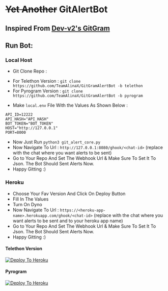 # ~~Yet Another~~ GitAlertBot

## Inspired From [Dev-v2's GitGram](https://github.com/New-Dev3/GitGram-Bot/)

## Run Bot: 
### Local Host

* Git Clone Repo :
- For Telethon Version : `git clone https://github.com/TeamAlinaX/GitGramAlertBot -b telethon`
- For Pyrogram Version : `git clone https://github.com/TeamAlinaX/GitGramAlertBot -b pyrogram`
* Make `local.env` File With the Values As Shown Below : 
```
API_ID=12222
API_HASH="API_HASH"
BOT_TOKEN="BOT_TOKEN"
HOST="http://127.0.0.1"
PORT=8000
```
* Now Just Run `python3 git_alert_core.py`
* Now Navigate To Url : `http://127.0.0.1:8080/ghook/<chat-id>` (replace <chat-id> with the chat where you want alerts to be sent)
* Go to Your Repo And Set The Webhook Url & Make Sure To Set It To Json. The Bot Should Sent Alerts Now.
* Happy Gitting :)

### Heroku
* Choose Your Fav Version And Click On Deploy Button
* Fill In The Values 
* Turn On Dyno
* Now Navigate To Url : `https://<heroku-app-name>.herokuapp.com/ghook/<chat-id>` (replace <chat-id> with the chat where you want alerts to be sent and <heroku-app-name> to your heroku app name)
* Go to Your Repo And Set The Webhook Url & Make Sure To Set It To Json. The Bot Should Sent Alerts Now.
* Happy Gitting :)
#### Telethon Version 

[![Deploy To Heroku](https://www.herokucdn.com/deploy/button.svg)](https://heroku.com/deploy?template=https://github.com/TeamAlinaX/GitGramAlertBot/blob/telethon)

#### Pyrogram
[![Deploy To Heroku](https://www.herokucdn.com/deploy/button.svg)](https://heroku.com/deploy?template=https://github.com/TeamAlinaX/GitGramAlertBot/blob/pyrogram)
